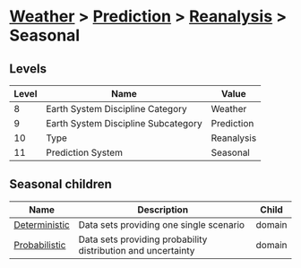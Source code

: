 # [Weather](../../..) > [Prediction](../..) > [Reanalysis](..) > Seasonal

## Levels

| Level | Name | Value |
|-----|-----|-----|
| 8 | Earth System Discipline Category | Weather |
| 9 | Earth System Discipline Subcategory | Prediction |
| 10 | Type | Reanalysis |
| 11 | Prediction System | Seasonal |

## Seasonal children

| Name | Description | Child |
|-----|-----|-----|
| [Deterministic](deterministic/) | Data sets providing one single scenario | domain |
| [Probabilistic](probabilistic/) | Data sets providing probability distribution and uncertainty | domain |
